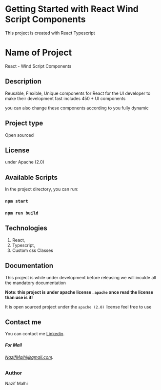 # Getting Started with React Wind Script Components

This project is created with React Typescript

# Name of Project

React - Wind Script Components

## Description

Reusable, Flexible, Unique components for React for the UI developer to make their development fast
includes 450 + UI components

you can also change these components according to you fully dynamic

## Project type

Open sourced

## License

under Apache (2.0)

## Available Scripts

In the project directory, you can run:

### `npm start`

### `npm run build`

## Technologies

1. React,
2. Typescript,
3. Custom css Classes

## Documentation

This project is while under development before releasing we will inculde all the mandatory documentation

**Note: this project is under apache license . `apache` once read the license than use is it!**

It is open sourced project under the `apache (2.0)` license feel free to use

## Contact me

You can contact me [Linkedin](www.linkedin.com/in/nazif-malhi).

##### For Mail

###### NazifMalhi@gmail.com.

### Author

Nazif Malhi
